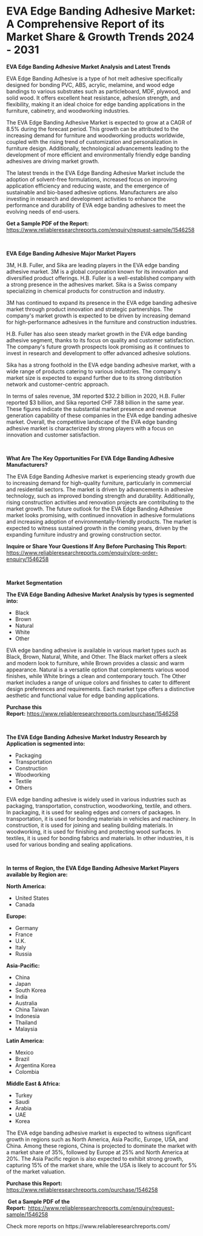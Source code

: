 <p><h1>EVA Edge Banding Adhesive Market: A Comprehensive Report of its Market Share & Growth Trends 2024 - 2031</h1></p><p><strong>EVA Edge Banding Adhesive Market Analysis and Latest Trends</strong></p>
<p><p>EVA Edge Banding Adhesive is a type of hot melt adhesive specifically designed for bonding PVC, ABS, acrylic, melamine, and wood edge bandings to various substrates such as particleboard, MDF, plywood, and solid wood. It offers excellent heat resistance, adhesion strength, and flexibility, making it an ideal choice for edge banding applications in the furniture, cabinetry, and woodworking industries.</p><p>The EVA Edge Banding Adhesive Market is expected to grow at a CAGR of 8.5% during the forecast period. This growth can be attributed to the increasing demand for furniture and woodworking products worldwide, coupled with the rising trend of customization and personalization in furniture design. Additionally, technological advancements leading to the development of more efficient and environmentally friendly edge banding adhesives are driving market growth.</p><p>The latest trends in the EVA Edge Banding Adhesive Market include the adoption of solvent-free formulations, increased focus on improving application efficiency and reducing waste, and the emergence of sustainable and bio-based adhesive options. Manufacturers are also investing in research and development activities to enhance the performance and durability of EVA edge banding adhesives to meet the evolving needs of end-users.</p></p>
<p><strong>Get a Sample PDF of the Report:&nbsp;</strong> <a href="https://www.reliableresearchreports.com/enquiry/request-sample/1546258">https://www.reliableresearchreports.com/enquiry/request-sample/1546258</a></p>
<p>&nbsp;</p>
<p><strong>EVA Edge Banding Adhesive Major Market Players</strong></p>
<p><p>3M, H.B. Fuller, and Sika are leading players in the EVA edge banding adhesive market. 3M is a global corporation known for its innovation and diversified product offerings. H.B. Fuller is a well-established company with a strong presence in the adhesives market. Sika is a Swiss company specializing in chemical products for construction and industry.</p><p>3M has continued to expand its presence in the EVA edge banding adhesive market through product innovation and strategic partnerships. The company's market growth is expected to be driven by increasing demand for high-performance adhesives in the furniture and construction industries.</p><p>H.B. Fuller has also seen steady market growth in the EVA edge banding adhesive segment, thanks to its focus on quality and customer satisfaction. The company's future growth prospects look promising as it continues to invest in research and development to offer advanced adhesive solutions.</p><p>Sika has a strong foothold in the EVA edge banding adhesive market, with a wide range of products catering to various industries. The company's market size is expected to expand further due to its strong distribution network and customer-centric approach.</p><p>In terms of sales revenue, 3M reported $32.2 billion in 2020, H.B. Fuller reported $3 billion, and Sika reported CHF 7.88 billion in the same year. These figures indicate the substantial market presence and revenue generation capability of these companies in the EVA edge banding adhesive market. Overall, the competitive landscape of the EVA edge banding adhesive market is characterized by strong players with a focus on innovation and customer satisfaction.</p></p>
<p>&nbsp;</p>
<p><strong>What Are The Key Opportunities For EVA Edge Banding Adhesive Manufacturers?</strong></p>
<p><p>The EVA Edge Banding Adhesive market is experiencing steady growth due to increasing demand for high-quality furniture, particularly in commercial and residential sectors. The market is driven by advancements in adhesive technology, such as improved bonding strength and durability. Additionally, rising construction activities and renovation projects are contributing to the market growth. The future outlook for the EVA Edge Banding Adhesive market looks promising, with continued innovation in adhesive formulations and increasing adoption of environmentally-friendly products. The market is expected to witness sustained growth in the coming years, driven by the expanding furniture industry and growing construction sector.</p></p>
<p><strong>Inquire or Share Your Questions If Any Before Purchasing This Report:</strong> <a href="https://www.reliableresearchreports.com/enquiry/pre-order-enquiry/1546258">https://www.reliableresearchreports.com/enquiry/pre-order-enquiry/1546258</a></p>
<p>&nbsp;</p>
<p><strong>Market Segmentation</strong></p>
<p><strong>The EVA Edge Banding Adhesive Market Analysis by types is segmented into:</strong></p>
<p><ul><li>Black</li><li>Brown</li><li>Natural</li><li>White</li><li>Other</li></ul></p>
<p><p>EVA edge banding adhesive is available in various market types such as Black, Brown, Natural, White, and Other. The Black market offers a sleek and modern look to furniture, while Brown provides a classic and warm appearance. Natural is a versatile option that complements various wood finishes, while White brings a clean and contemporary touch. The Other market includes a range of unique colors and finishes to cater to different design preferences and requirements. Each market type offers a distinctive aesthetic and functional value for edge banding applications.</p></p>
<p><strong>Purchase this Report:&nbsp;</strong><a href="https://www.reliableresearchreports.com/purchase/1546258">https://www.reliableresearchreports.com/purchase/1546258</a></p>
<p>&nbsp;</p>
<p><strong>The EVA Edge Banding Adhesive Market Industry Research by Application is segmented into:</strong></p>
<p><ul><li>Packaging</li><li>Transportation</li><li>Construction</li><li>Woodworking</li><li>Textile</li><li>Others</li></ul></p>
<p><p>EVA edge banding adhesive is widely used in various industries such as packaging, transportation, construction, woodworking, textile, and others. In packaging, it is used for sealing edges and corners of packages. In transportation, it is used for bonding materials in vehicles and machinery. In construction, it is used for joining and sealing building materials. In woodworking, it is used for finishing and protecting wood surfaces. In textiles, it is used for bonding fabrics and materials. In other industries, it is used for various bonding and sealing applications.</p></p>
<p>&nbsp;</p>
<p><strong>In terms of Region, the EVA Edge Banding Adhesive Market Players available by Region are:</strong></p>
<p>
    <p> <strong> North America: </strong>
        <ul>
            <li>United States</li>
            <li>Canada</li>
        </ul>
        </p> 
    <p> <strong> Europe: </strong>
        <ul>
            <li>Germany</li>
            <li>France</li>
            <li>U.K.</li>
            <li>Italy</li>
            <li>Russia</li>
        </ul>
        </p> 
    <p> <strong> Asia-Pacific: </strong>
        <ul>
            <li>China</li>
            <li>Japan</li>
            <li>South Korea</li>
            <li>India</li>
            <li>Australia</li>
            <li>China Taiwan</li>
            <li>Indonesia</li>
            <li>Thailand</li>
            <li>Malaysia</li>
        </ul>
        </p> 
    <p> <strong> Latin America: </strong>
        <ul>
            <li>Mexico</li>
            <li>Brazil</li>
            <li>Argentina Korea</li>
            <li>Colombia</li>
        </ul>
        </p> 
    <p> <strong> Middle East & Africa: </strong>
        <ul>
            <li>Turkey</li>
            <li>Saudi</li>
            <li>Arabia</li>
            <li>UAE</li>
            <li>Korea</li>
        </ul>
    </p>
    </p>
<p><p>The EVA edge banding adhesive market is expected to witness significant growth in regions such as North America, Asia Pacific, Europe, USA, and China. Among these regions, China is projected to dominate the market with a market share of 35%, followed by Europe at 25% and North America at 20%. The Asia Pacific region is also expected to exhibit strong growth, capturing 15% of the market share, while the USA is likely to account for 5% of the market valuation.</p></p>
<p><strong>Purchase this Report: </strong><a href="https://www.reliableresearchreports.com/purchase/1546258">https://www.reliableresearchreports.com/purchase/1546258</a></p>
<p>&nbsp;<strong>Get a Sample PDF of the Report:&nbsp;&nbsp;</strong><a href="https://www.reliableresearchreports.com/enquiry/request-sample/1546258">https://www.reliableresearchreports.com/enquiry/request-sample/1546258</a></p>
<p><strong></strong></p>
<p>Check more reports on https://www.reliableresearchreports.com/</p>